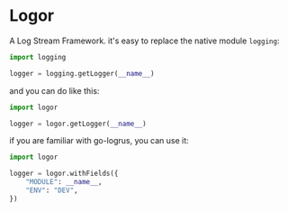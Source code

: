 # Logor

A Log Stream Framework. it's easy to replace the native module `logging`:  
```python
import logging

logger = logging.getLogger(__name__)
```
and you can do like this:
```python
import logor

logger = logor.getLogger(__name__)
```
if you are familiar with go-logrus, you can use it:
```python
import logor

logger = logor.withFields({
    "MODULE": __name__,
    "ENV": "DEV",
})
```
